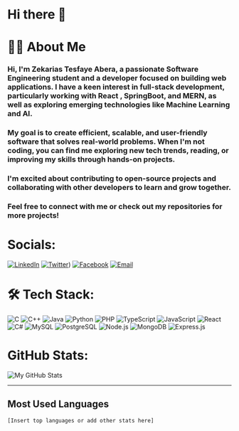# Hi there 👋

# 👨‍💻 About Me

### Hi, I'm Zekarias Tesfaye Abera, a passionate **Software Engineering student** and a developer focused on building web applications. I have a keen interest in **full-stack development**, particularly working with **React** , **SpringBoot**, and **MERN**,  as well as exploring emerging technologies like **Machine Learning** and **AI**.  

### My goal is to create efficient, scalable, and user-friendly software that solves real-world problems. When I'm not coding, you can find me exploring new tech trends, reading, or improving my skills through hands-on projects.  

### I'm excited about contributing to open-source projects and collaborating with other developers to learn and grow together.

### Feel free to connect with me or check out my repositories for more projects!


# Socials:
[![LinkedIn](https://img.shields.io/badge/LinkedIn-0077B5?style=for-the-badge&logo=linkedin&logoColor=white)](https://linkedin.com/in/zekarias-abera-01488b251)
[![Twitter](https://img.shields.io/badge/Twitter-1DA1F2?style=for-the-badge&logo=twitter&logoColor=white)](https://twitter.com/zachabera1999))
[![Facebook](https://img.shields.io/badge/Facebook-1877F2?style=for-the-badge&logo=facebook&logoColor=white)](https://www.facebook.com/Zachabera1999)
[![Email](https://img.shields.io/badge/Email-D14836?style=for-the-badge&logo=gmail&logoColor=white)](mailto:zachabera1999#gmail.com)

# 🛠 Tech Stack:
![C](https://img.shields.io/badge/C-00599C?style=for-the-badge&logo=c&logoColor=white)
![C++](https://img.shields.io/badge/C++-00599C?style=for-the-badge&logo=c%2B%2B&logoColor=white)
![Java](https://img.shields.io/badge/Java-ED8B00?style=for-the-badge&logo=openjdk&logoColor=white)
![Python](https://img.shields.io/badge/Python-3776AB?style=for-the-badge&logo=python&logoColor=white)
![PHP](https://img.shields.io/badge/PHP-777BB4?style=for-the-badge&logo=php&logoColor=white)
![TypeScript](https://img.shields.io/badge/TypeScript-3178C6?style=for-the-badge&logo=typescript&logoColor=white)
![JavaScript](https://img.shields.io/badge/JavaScript-F7DF1E?style=for-the-badge&logo=javascript&logoColor=black)
![React](https://img.shields.io/badge/React-61DAFB?style=for-the-badge&logo=react&logoColor=black)
![C#](https://img.shields.io/badge/C%23-239120?style=for-the-badge&logo=c-sharp&logoColor=white)
![MySQL](https://img.shields.io/badge/MySQL-4479A1?style=for-the-badge&logo=mysql&logoColor=white)
![PostgreSQL](https://img.shields.io/badge/PostgreSQL-336791?style=for-the-badge&logo=postgresql&logoColor=white)
![Node.js](https://img.shields.io/badge/Node.js-339933?style=for-the-badge&logo=node.js&logoColor=white)
![MongoDB](https://img.shields.io/badge/MongoDB-47A248?style=for-the-badge&logo=mongodb&logoColor=white)
![Express.js](https://img.shields.io/badge/Express.js-000000?style=for-the-badge&logo=express&logoColor=white)


# GitHub Stats:

![My GitHub Stats](https://github-readme-stats.vercel.app/api?username=ZeekJager&show_icons=true&hide_title=true&count_private=true&hide=prs&theme=radical)



---

## Most Used Languages

```text
[Insert top languages or add other stats here]
